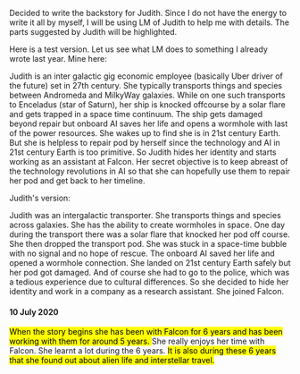 Decided to write the backstory for Judith. Since I do not have the energy to write it all by myself, I will be using LM of Judith to help me with details.
The parts suggested by Judith will be highlighted.

Here is a test version. Let us see what LM does to something I already wrote last year. Mine here:

Judith is an inter galactic gig economic employee (basically Uber driver of the future) set in 27th century. 
She typically transports things and species between Andromeda and MilkyWay galaxies. 
While on one such transports to Enceladus (star of Saturn), her ship is knocked offcourse by a solar flare and gets trapped in a space time continuum. 
The ship gets damaged beyond repair but onboard AI saves her life and opens a wormhole with last of the power resources. 
She wakes up to find she is in 21st century Earth. 
But she is helpless to repair pod by herself since the technology and AI in 21st century Earth is too primitive. 
So Judith hides her identity and starts working as an assistant at Falcon. 
Her secret objective is to keep abreast of the technology revolutions in AI so that she can hopefully use them to repair her pod and get back to her timeline. 


Judith's version:

Judith was an intergalactic transporter. 
She transports things and species across galaxies.
She has the ability to create wormholes in space. 
One day during the transport there was a solar flare that knocked her pod off course.
She then dropped the transport pod. 
She was stuck in a space-time bubble with no signal and no hope of rescue. 
The onboard AI saved her life and opened a wormhole connection. 
She landed on 21st century Earth safely but her pod got damaged.
And of course she had to go to the police, which was a tedious experience due to cultural differences. 
So she decided to hide her identity and work in a company as a research assistant. 
She joined Falcon.

#### 10 July 2020

<mark> When the story begins she has been with Falcon for 6 years and has been working with them for around 5 years. </mark>
She really enjoys her time with Falcon. She learnt a lot during the 6 years.
<mark> It is also during these 6 years that she found out about alien life and interstellar travel. </mark>
